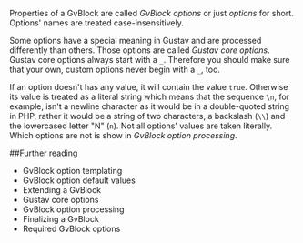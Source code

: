 Properties of a GvBlock are called *GvBlock options* or just *options* for short.  
Options' names are treated case-insensitively.

Some options have a special meaning in Gustav and are processed differently than others. Those options are called *Gustav core options*. Gustav core options always start with a `_`. Therefore you should make sure that your own, custom options never begin with a `_`, too.

If an option doesn't has any value, it will contain the value `true`. Otherwise its value is treated as a literal string which means that the sequence `\n`, for example, isn't a newline character as it would be in a double-quoted string in PHP, rather it would be a string of two characters, a backslash (`\\`) and the lowercased letter "N" (`n`). Not all options' values are taken literally. Which options are not is show in *GvBlock option processing*.



##Further reading

+   GvBlock option templating
+   GvBlock option default values
+   Extending a GvBlock
+   Gustav core options
+   GvBlock option processing
+   Finalizing a GvBlock
+   Required GvBlock options